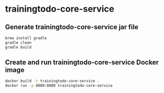 # trainingtodo-core-service

## Generate trainingtodo-core-service jar file
```sh
brew install gradle
gradle clean
gradle build
```

## Create and run trainingtodo-core-service Docker image

```sh
docker build -t trainingtodo-core-service .
docker run -p 8080:8080 trainingtodo-core-service
